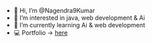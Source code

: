 - 👋 Hi, I’m @Nagendra9Kumar
- 👀 I’m interested in java, web development & Ai
- 🌱 I’m currently learning Ai & web development
- 💻 Portfolio -> [here]( https://nagendra9kumar.github.io/portfolio/)
  

